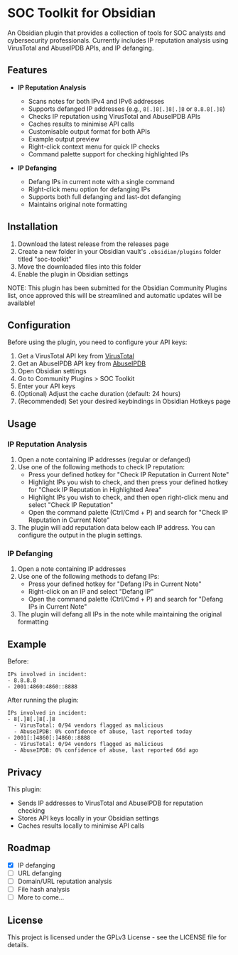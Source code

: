 # SOC Toolkit for Obsidian

An Obsidian plugin that provides a collection of tools for SOC analysts and cybersecurity professionals. Currently includes IP reputation analysis using VirusTotal and AbuseIPDB APIs, and IP defanging. 

## Features

- **IP Reputation Analysis**
  - Scans notes for both IPv4 and IPv6 addresses
  - Supports defanged IP addresses (e.g., `8[.]8[.]8[.]8` or `8.8.8[.]8`)
  - Checks IP reputation using VirusTotal and AbuseIPDB APIs
  - Caches results to minimise API calls
  - Customisable output format for both APIs
  - Example output preview
  - Right-click context menu for quick IP checks
  - Command palette support for checking highlighted IPs

- **IP Defanging**
  - Defang IPs in current note with a single command
  - Right-click menu option for defanging IPs
  - Supports both full defanging and last-dot defanging
  - Maintains original note formatting

## Installation

1. Download the latest release from the releases page
2. Create a new folder in your Obsidian vault's `.obsidian/plugins` folder titled "soc-toolkit"
3. Move the downloaded files into this folder
4. Enable the plugin in Obsidian settings

NOTE: This plugin has been submitted for the Obsidian Community Plugins list, once approved this will be streamlined and automatic updates will be available!

## Configuration

Before using the plugin, you need to configure your API keys:

1. Get a VirusTotal API key from [VirusTotal](https://www.virustotal.com/gui/join-us)
2. Get an AbuseIPDB API key from [AbuseIPDB](https://www.abuseipdb.com/account/api)
3. Open Obsidian settings
4. Go to Community Plugins > SOC Toolkit
5. Enter your API keys
6. (Optional) Adjust the cache duration (default: 24 hours)
7. (Recommended) Set your desired keybindings in Obsidian Hotkeys page

## Usage

### IP Reputation Analysis

1. Open a note containing IP addresses (regular or defanged)
2. Use one of the following methods to check IP reputation:
   - Press your defined hotkey for "Check IP Reputation in Current Note"
   - Highlight IPs you wish to check, and then press your defined hotkey for "Check IP Reputation in Highlighted Area"
   - Highlight IPs you wish to check, and then open right-click menu and select "Check IP Reputation" 
   - Open the command palette (Ctrl/Cmd + P) and search for "Check IP Reputation in Current Note"
3. The plugin will add reputation data below each IP address. You can configure the output in the plugin settings.

### IP Defanging

1. Open a note containing IP addresses
2. Use one of the following methods to defang IPs:
   - Press your defined hotkey for "Defang IPs in Current Note"
   - Right-click on an IP and select "Defang IP"
   - Open the command palette (Ctrl/Cmd + P) and search for "Defang IPs in Current Note"
3. The plugin will defang all IPs in the note while maintaining the original formatting

## Example

Before:
```
IPs involved in incident:
- 8.8.8.8
- 2001:4860:4860::8888
```

After running the plugin:
```
IPs involved in incident:
- 8[.]8[.]8[.]8
  - VirusTotal: 0/94 vendors flagged as malicious
  - AbuseIPDB: 0% confidence of abuse, last reported today
- 2001[:]4860[:]4860::8888
  - VirusTotal: 0/94 vendors flagged as malicious
  - AbuseIPDB: 0% confidence of abuse, last reported 66d ago
```

## Privacy

This plugin:
- Sends IP addresses to VirusTotal and AbuseIPDB for reputation checking
- Stores API keys locally in your Obsidian settings
- Caches results locally to minimise API calls

## Roadmap

- [x] IP defanging
- [ ] URL defanging
- [ ] Domain/URL reputation analysis
- [ ] File hash analysis
- [ ] More to come...

## License

This project is licensed under the GPLv3 License - see the LICENSE file for details. 